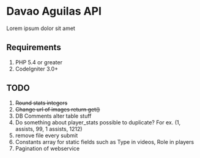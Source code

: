 # Davao Aguilas API
Lorem ipsum dolor sit amet

## Requirements

1. PHP 5.4 or greater
1. CodeIgniter 3.0+

## TODO
1. ~~Round stats integers~~
1. ~~Change url of images return get()~~
1. DB Comments alter table stuff
1. Do something about player_stats possible to duplicate? For ex. (1, assists, 99, 1 assists, 1212)
1. remove file every submit
1. Constants array for static fields such as Type in videos, Role in players
1. Pagination of webservice 
